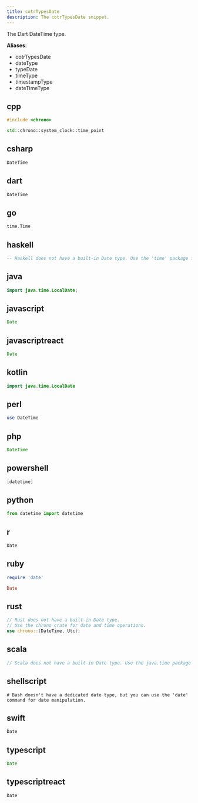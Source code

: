```yaml
---
title: cotrTypesDate
description: The cotrTypesDate snippet.
---
```


The Dart DateTime type.

**Aliases**:
- cotrTypesDate
- dateType
- typeDate
- timeType
- timestampType
- dateTimeType

## cpp
```cpp
#include <chrono>

std::chrono::system_clock::time_point
```

## csharp
```csharp
DateTime
```

## dart
```dart
DateTime
```

## go
```go
time.Time
```

## haskell
```haskell
-- Haskell does not have a built-in Date type. Use the 'time' package for date and time operations.
```

## java
```java
import java.time.LocalDate;
```

## javascript
```javascript
Date
```

## javascriptreact
```javascriptreact
Date
```

## kotlin
```kotlin
import java.time.LocalDate
```

## perl
```perl
use DateTime
```

## php
```php
DateTime
```

## powershell
```powershell
[datetime]
```

## python
```python
from datetime import datetime
```

## r
```r
Date
```

## ruby
```ruby
require 'date'

Date
```

## rust
```rust
// Rust does not have a built-in Date type.
// Use the chrono crate for date and time operations.
use chrono::{DateTime, Utc};
```

## scala
```scala
// Scala does not have a built-in Date type. Use the java.time package or libraries like ScalaTime for date and time operations.
```

## shellscript
```shellscript
# Bash doesn't have a dedicated date type, but you can use the 'date' command for date manipulation.
```

## swift
```swift
Date
```

## typescript
```typescript
Date
```

## typescriptreact
```typescriptreact
Date
```

